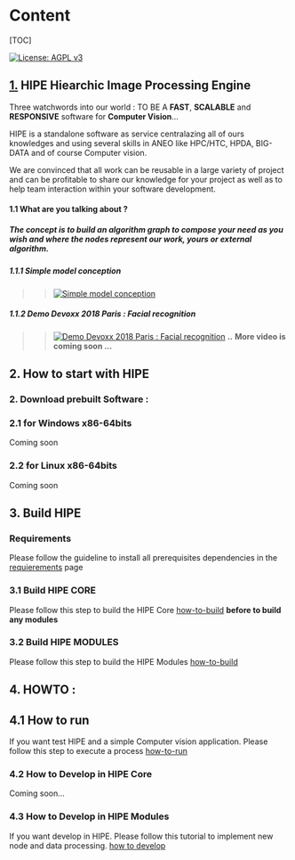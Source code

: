 # Content
[TOC]

[![License: AGPL v3](https://img.shields.io/badge/License-AGPL%20v3-blue.svg)](https://www.gnu.org/licenses/agpl-3.0)

## [1.](#Content) HIPE Hiearchic Image Processing Engine
Three watchwords into our world : TO BE A **FAST**, **SCALABLE** and **RESPONSIVE** software for **Computer Vision**...

HIPE is a standalone software as service centralazing all of ours knowledges and using several skills in ANEO like HPC/HTC, HPDA, BIG-DATA and of course Computer vision.

We are convinced that all work can be reusable in a large variety of project and can be profitable to share our knowledge for your project as well as to help team interaction within your software development.

#### 1.1 What are you talking about ?

##### The concept is to build an algorithm graph to compose your need as you wish and where the nodes represent our work, yours or external algorithm.

##### 1.1.1 __**Simple model conception**__

>> [![Simple model conception](http://img.youtube.com/vi/NgPpJBbO3K0/0.jpg)](http://www.youtube.com/watch?v=NgPpJBbO3K0)

##### 1.1.2  Demo Devoxx 2018 Paris : Facial recognition

####
>> [![Demo Devoxx 2018 Paris : Facial recognition](http://img.youtube.com/vi/zphhtP0VNTU/0.jpg)](http://www.youtube.com/watch?v=zphhtP0VNTU)
**..**
**More video is coming soon ...**

## 2. How to start with HIPE


### 2. Download prebuilt Software :
### 	2.1 for Windows x86-64bits
Coming soon
### 	2.2 for Linux x86-64bits
Coming soon



## 3. Build HIPE

### Requirements

Please follow the guideline to install all prerequisites dependencies in the [requierements](wiki/Requirements.md) page

### 	3.1 Build HIPE CORE

Please follow this step to build the HIPE Core [how-to-build](wiki/Howto-Build/Howto-build-core.md) **before to build any modules**



### 	3.2 Build HIPE MODULES
Please follow this step to build the HIPE Modules [how-to-build](wiki/Howto-Build/Howto-build-core.md)

## 4. HOWTO :
## 	4.1 How to run

If you want test HIPE and a simple Computer vision application. Please follow this step to execute a process [how-to-run](wiki/Howto-Run/HowTo-Use.md)

### 	4.2 How to Develop in HIPE Core
Coming soon...

### 	4.3 How to Develop in HIPE Modules
If you want develop in HIPE. Please follow this tutorial to implement new node and data processing. [how to develop](wiki/Howto-Develop/HowTo-Develop.md)
